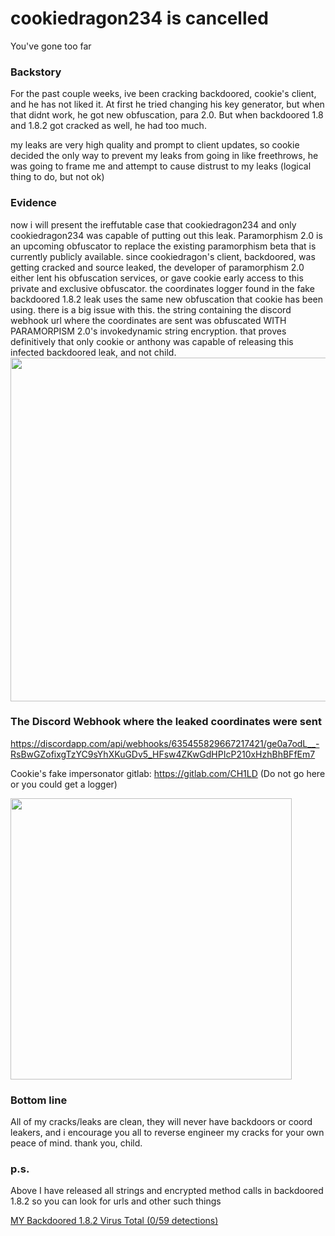 # cookiedragon234 is cancelled
You've gone too far

### Backstory
For the past couple weeks, ive been cracking backdoored, cookie's client, and he has not liked it. At first he tried changing his key generator, but when that didnt work, he got new obfuscation, para 2.0. But when backdoored 1.8 and 1.8.2 got cracked as well, he had too much.

my leaks are very high quality and prompt to client updates, so cookie decided the only way to prevent my leaks from going in like freethrows, he was going to frame me and attempt to cause distrust to my leaks (logical thing to do, but not ok)

### Evidence
now i will present the ireffutable case that cookiedragon234 and only cookiedragon234 was capable of putting out this leak.
Paramorphism 2.0 is an upcoming obfuscator to replace the existing paramorphism beta that is currently publicly available. since cookiedragon's client, backdoored, was getting cracked and source leaked, the developer of paramorphism 2.0 either lent his obfuscation services, or gave cookie early access to this private and exclusive obfuscator. the coordinates logger found in the fake backdoored 1.8.2 leak uses the same new obfuscation that cookie has been using. there is a big issue with this. the string containing the discord webhook url where the coordinates are sent was obfuscated WITH PARAMORPISM 2.0's invokedynamic string encryption. that proves definitively that only cookie or anthony was capable of releasing this infected backdoored leak, and not child.
<img src="https://i.imgur.com/uMWQHLD.png" width="550">

### The Discord Webhook where the leaked coordinates were sent
https://discordapp.com/api/webhooks/635455829667217421/ge0a7odL__-RsBwGZofixgTzYC9sYhXKuGDv5_HFsw4ZKwGdHPIcP210xHzhBhBFfEm7



Cookie's fake impersonator gitlab: https://gitlab.com/CH1LD (Do not go here or you could get a logger)

<img src="https://media.discordapp.net/attachments/646809312802635789/650364541787439105/unknown.png" width="450">

### Bottom line
All of my cracks/leaks are clean, they will never have backdoors or coord leakers, and i encourage you all to reverse engineer my cracks for your own peace of mind. thank you, child.

### p.s.
Above I have released all strings and encrypted method calls in backdoored 1.8.2 so you can look for urls and other such things

[MY Backdoored 1.8.2 Virus Total (0/59 detections)](https://www.virustotal.com/gui/file/a48c9c3425afc26261fb66aed757273234f0e84dd271f8dc2f7b14dcfaea7949)

